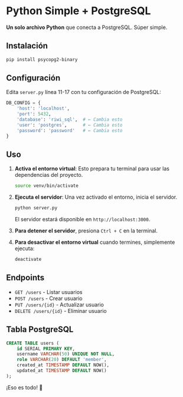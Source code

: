 # Python Simple + PostgreSQL

**Un solo archivo Python** que conecta a PostgreSQL. Súper simple.

## Instalación

```bash
pip install psycopg2-binary
```

## Configuración

Edita `server.py` línea 11-17 con tu configuración de PostgreSQL:

```python
DB_CONFIG = {
    'host': 'localhost',
    'port': 5432,
    'database': 'riwi_sql',  # ← Cambia esto
    'user': 'postgres',      # ← Cambia esto  
    'password': 'password'   # ← Cambia esto
}
```

## Uso

1. **Activa el entorno virtual**:
   Esto prepara tu terminal para usar las dependencias del proyecto.
   ```bash
   source venv/bin/activate
   ```

2. **Ejecuta el servidor**:
   Una vez activado el entorno, inicia el servidor.
   ```bash
   python server.py
   ```

   El servidor estará disponible en `http://localhost:3000`.

3. **Para detener el servidor**, presiona `Ctrl + C` en la terminal.

4. **Para desactivar el entorno virtual** cuando termines, simplemente ejecuta:
   ```bash
   deactivate
   ```

## Endpoints

- `GET /users` - Listar usuarios
- `POST /users` - Crear usuario
- `PUT /users/{id}` - Actualizar usuario  
- `DELETE /users/{id}` - Eliminar usuario

## Tabla PostgreSQL

```sql
CREATE TABLE users (
    id SERIAL PRIMARY KEY,
    username VARCHAR(50) UNIQUE NOT NULL,
    role VARCHAR(20) DEFAULT 'member',
    created_at TIMESTAMP DEFAULT NOW(),
    updated_at TIMESTAMP DEFAULT NOW()
);
```

¡Eso es todo! 🎉
